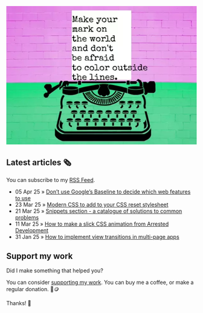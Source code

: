 ![animated image showing a typewriter typing out the following message: leave your mark on the world and dont be afraid to color outside of the lines. The word outside goes outside of the piece of paper](img/mark-on-the-world.webp)

## Latest articles 🗞️

You can subscribe to my [RSS Feed](https://www.roboleary.net/feed.xml).

<!-- BLOG:START -->
 - 05 Apr 25 » [Don’t use Google’s Baseline to decide which web features to use](https://www.roboleary.net/blog/baseline/)
 - 23 Mar 25 » [Modern CSS to add to your CSS reset stylesheet](https://www.roboleary.net/blog/reset-update/)
 - 21 Mar 25 » [Snippets section - a catalogue of solutions to common problems](https://www.roboleary.net/blog/snippets-section/)
 - 11 Mar 25 » [How to make a slick CSS animation from Arrested Development](https://www.roboleary.net/blog/arrested-development-title-sequence/)
 - 31 Jan 25 » [How to implement view transitions in multi-page apps](https://blog.logrocket.com/how-to-implement-view-transitions-multi-page-apps/)<!-- BLOG:END -->

## Support my work

Did I make something that helped you?

You can consider [supporting my work](https://ko-fi.com/roboleary). You can buy me a coffee, or make a regular donation. 🌈🪙

Thanks! 🙏
